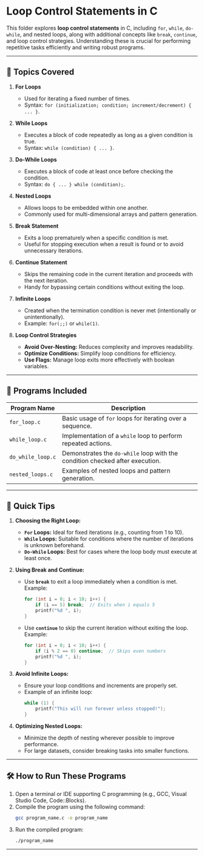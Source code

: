 # **Loop Control Statements in C**  

This folder explores **loop control statements** in C, including `for`, `while`, `do-while`, and nested loops, along with additional concepts like `break`, `continue`, and loop control strategies. Understanding these is crucial for performing repetitive tasks efficiently and writing robust programs.  

---

## 🚀 **Topics Covered**

1. **For Loops**  
   - Used for iterating a fixed number of times.  
   - Syntax: `for (initialization; condition; increment/decrement) { ... }`.  

2. **While Loops**  
   - Executes a block of code repeatedly as long as a given condition is true.  
   - Syntax: `while (condition) { ... }`.  

3. **Do-While Loops**  
   - Executes a block of code at least once before checking the condition.  
   - Syntax: `do { ... } while (condition);`.  

4. **Nested Loops**  
   - Allows loops to be embedded within one another.  
   - Commonly used for multi-dimensional arrays and pattern generation.  

5. **Break Statement**  
   - Exits a loop prematurely when a specific condition is met.  
   - Useful for stopping execution when a result is found or to avoid unnecessary iterations.  

6. **Continue Statement**  
   - Skips the remaining code in the current iteration and proceeds with the next iteration.  
   - Handy for bypassing certain conditions without exiting the loop.  

7. **Infinite Loops**  
   - Created when the termination condition is never met (intentionally or unintentionally).  
   - Example: `for(;;)` or `while(1)`.  

8. **Loop Control Strategies**  
   - **Avoid Over-Nesting:** Reduces complexity and improves readability.  
   - **Optimize Conditions:** Simplify loop conditions for efficiency.  
   - **Use Flags:** Manage loop exits more effectively with boolean variables.  

---

## 📂 **Programs Included**

| Program Name        | Description                                                                      |
|---------------------|----------------------------------------------------------------------------------|
| `for_loop.c`        | Basic usage of `for` loops for iterating over a sequence.                       |
| `while_loop.c`      | Implementation of a `while` loop to perform repeated actions.                   |
| `do_while_loop.c`   | Demonstrates the `do-while` loop with the condition checked after execution.    |
| `nested_loops.c`    | Examples of nested loops and pattern generation.                                |

---

## 🌟 **Quick Tips**

1. **Choosing the Right Loop:**  
   - **`For` Loops:** Ideal for fixed iterations (e.g., counting from 1 to 10).  
   - **`While` Loops:** Suitable for conditions where the number of iterations is unknown beforehand.  
   - **`Do-While` Loops:** Best for cases where the loop body must execute at least once.  

2. **Using Break and Continue:**  
   - Use **`break`** to exit a loop immediately when a condition is met.  
     Example:  
     ```c
     for (int i = 0; i < 10; i++) {  
         if (i == 5) break;  // Exits when i equals 5  
         printf("%d ", i);  
     }
     ```
   - Use **`continue`** to skip the current iteration without exiting the loop.  
     Example:  
     ```c
     for (int i = 0; i < 10; i++) {  
         if (i % 2 == 0) continue;  // Skips even numbers  
         printf("%d ", i);  
     }
     ```

3. **Avoid Infinite Loops:**  
   - Ensure your loop conditions and increments are properly set.  
   - Example of an infinite loop:  
     ```c
     while (1) {  
         printf("This will run forever unless stopped!");  
     }
     ```

4. **Optimizing Nested Loops:**  
   - Minimize the depth of nesting wherever possible to improve performance.  
   - For large datasets, consider breaking tasks into smaller functions.  

---

## 🛠 **How to Run These Programs**

1. Open a terminal or IDE supporting C programming (e.g., GCC, Visual Studio Code, Code::Blocks).  
2. Compile the program using the following command:  
   ```bash
   gcc program_name.c -o program_name
   ```  
3. Run the compiled program:  
   ```bash
   ./program_name
   ```  

---
